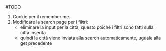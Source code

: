 #TODO
1. Cookie per il remember me.
2. Modificare la search page per i filtri:
	- eliminare la input per la città, questo poichè i filtri sono fatti sulla città inserita
	- quindi la città viene inviata alla search automaticamente, uguale alla get precedente
